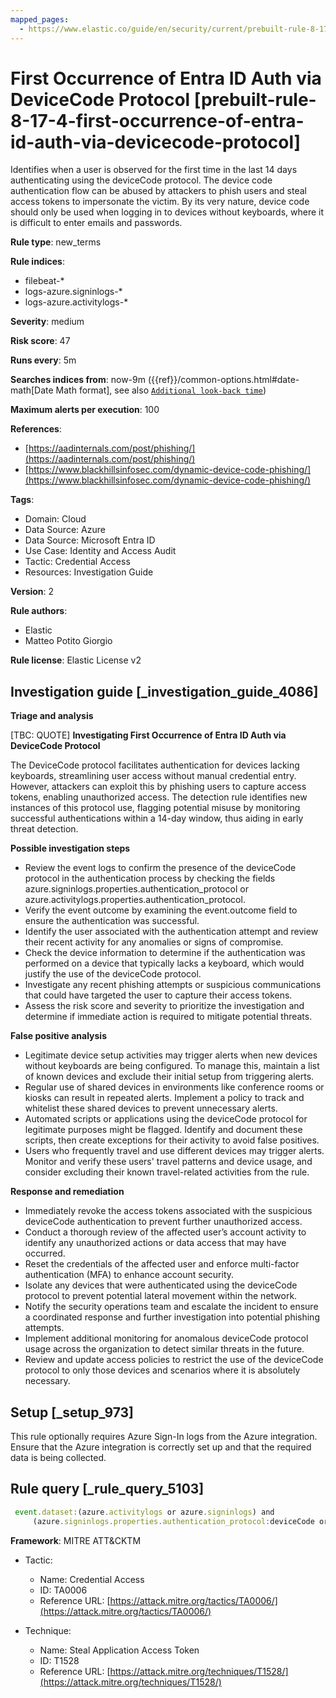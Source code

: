 ```yaml
---
mapped_pages:
  - https://www.elastic.co/guide/en/security/current/prebuilt-rule-8-17-4-first-occurrence-of-entra-id-auth-via-devicecode-protocol.html
---
```


# First Occurrence of Entra ID Auth via DeviceCode Protocol [prebuilt-rule-8-17-4-first-occurrence-of-entra-id-auth-via-devicecode-protocol]

Identifies when a user is observed for the first time in the last 14 days authenticating using the deviceCode protocol. The device code authentication flow can be abused by attackers to phish users and steal access tokens to impersonate the victim. By its very nature, device code should only be used when logging in to devices without keyboards, where it is difficult to enter emails and passwords.

**Rule type**: new_terms

**Rule indices**:

* filebeat-*
* logs-azure.signinlogs-*
* logs-azure.activitylogs-*

**Severity**: medium

**Risk score**: 47

**Runs every**: 5m

**Searches indices from**: now-9m ({{ref}}/common-options.html#date-math[Date Math format], see also [`Additional look-back time`](docs-content://solutions/security/detect-and-alert/create-detection-rule.md#rule-schedule))

**Maximum alerts per execution**: 100

**References**:

* [https://aadinternals.com/post/phishing/](https://aadinternals.com/post/phishing/)
* [https://www.blackhillsinfosec.com/dynamic-device-code-phishing/](https://www.blackhillsinfosec.com/dynamic-device-code-phishing/)

**Tags**:

* Domain: Cloud
* Data Source: Azure
* Data Source: Microsoft Entra ID
* Use Case: Identity and Access Audit
* Tactic: Credential Access
* Resources: Investigation Guide

**Version**: 2

**Rule authors**:

* Elastic
* Matteo Potito Giorgio

**Rule license**: Elastic License v2

## Investigation guide [_investigation_guide_4086]

**Triage and analysis**

[TBC: QUOTE]
**Investigating First Occurrence of Entra ID Auth via DeviceCode Protocol**

The DeviceCode protocol facilitates authentication for devices lacking keyboards, streamlining user access without manual credential entry. However, attackers can exploit this by phishing users to capture access tokens, enabling unauthorized access. The detection rule identifies new instances of this protocol use, flagging potential misuse by monitoring successful authentications within a 14-day window, thus aiding in early threat detection.

**Possible investigation steps**

* Review the event logs to confirm the presence of the deviceCode protocol in the authentication process by checking the fields azure.signinlogs.properties.authentication_protocol or azure.activitylogs.properties.authentication_protocol.
* Verify the event outcome by examining the event.outcome field to ensure the authentication was successful.
* Identify the user associated with the authentication attempt and review their recent activity for any anomalies or signs of compromise.
* Check the device information to determine if the authentication was performed on a device that typically lacks a keyboard, which would justify the use of the deviceCode protocol.
* Investigate any recent phishing attempts or suspicious communications that could have targeted the user to capture their access tokens.
* Assess the risk score and severity to prioritize the investigation and determine if immediate action is required to mitigate potential threats.

**False positive analysis**

* Legitimate device setup activities may trigger alerts when new devices without keyboards are being configured. To manage this, maintain a list of known devices and exclude their initial setup from triggering alerts.
* Regular use of shared devices in environments like conference rooms or kiosks can result in repeated alerts. Implement a policy to track and whitelist these shared devices to prevent unnecessary alerts.
* Automated scripts or applications using the deviceCode protocol for legitimate purposes might be flagged. Identify and document these scripts, then create exceptions for their activity to avoid false positives.
* Users who frequently travel and use different devices may trigger alerts. Monitor and verify these users' travel patterns and device usage, and consider excluding their known travel-related activities from the rule.

**Response and remediation**

* Immediately revoke the access tokens associated with the suspicious deviceCode authentication to prevent further unauthorized access.
* Conduct a thorough review of the affected user’s account activity to identify any unauthorized actions or data access that may have occurred.
* Reset the credentials of the affected user and enforce multi-factor authentication (MFA) to enhance account security.
* Isolate any devices that were authenticated using the deviceCode protocol to prevent potential lateral movement within the network.
* Notify the security operations team and escalate the incident to ensure a coordinated response and further investigation into potential phishing attempts.
* Implement additional monitoring for anomalous deviceCode protocol usage across the organization to detect similar threats in the future.
* Review and update access policies to restrict the use of the deviceCode protocol to only those devices and scenarios where it is absolutely necessary.


## Setup [_setup_973]

This rule optionally requires Azure Sign-In logs from the Azure integration. Ensure that the Azure integration is correctly set up and that the required data is being collected.


## Rule query [_rule_query_5103]

```js
 event.dataset:(azure.activitylogs or azure.signinlogs) and
     (azure.signinlogs.properties.authentication_protocol:deviceCode or azure.activitylogs.properties.authentication_protocol:deviceCode) and event.outcome:success
```

**Framework**: MITRE ATT&CKTM

* Tactic:

    * Name: Credential Access
    * ID: TA0006
    * Reference URL: [https://attack.mitre.org/tactics/TA0006/](https://attack.mitre.org/tactics/TA0006/)

* Technique:

    * Name: Steal Application Access Token
    * ID: T1528
    * Reference URL: [https://attack.mitre.org/techniques/T1528/](https://attack.mitre.org/techniques/T1528/)




